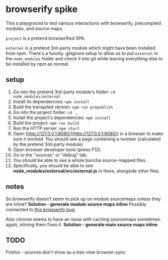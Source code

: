 # browserify spike

This a playground to test various interactions with browserify, precompiled modules, and source maps.

`project` is a pretend browserified SPA.

`external` is a pretend 3rd-party module which might have been installed from npm. There's a funcky .gitignore setup to allow us to put `external` in the `node_modules` folder and check it into git while leaving everything else to be installed by npm as normal.

## setup

1. Go into the pretend 3rd-party module's folder: `cd node_modules/external`
2. Install its dependencies: `npm install`
3. Build the transpiled version: `npm run prepublish`
4. Go into the project folder: `cd ..`
5. Install the project's dependencies: `npm install`
6. Build the project: `npm run build`
7. Run the HTTP server: `npm start`
8. Open [http://127.0.0.1:8080/](http://127.0.0.1:8080/) in a browser to make sure it worked. You should see a page containing a number (calculated by the pretend 3rd-party module)
9. Open browser developer tools (press F12).
10. Go to the "sources" or "debug" tab.
11. You should be able to see a whole buncha source-mapped files.
12. Specifically, you should be able to see **node_modules/external/src/external.js** in there, alongside other files.

## notes

So browserify doesn't seem to pick up on module sourcemaps unless they are inline? **Solution - generate module source maps inline** Possibly connected to [this browserify bug](https://github.com/substack/node-browserify/issues/772).

Also chrome seems to have an issue with caching sourcemaps sometimes. again, inlining them fixes it. **Solution - generate main source maps inline**

## TODO

Firefox - sources don't show as a tree view
browser-sync
